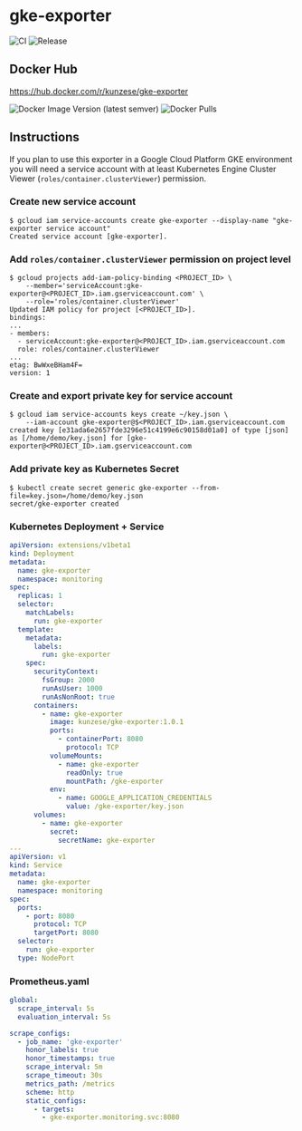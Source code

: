 # gke-exporter

![CI](https://github.com/kunzese/gke-exporter/workflows/CI/badge.svg)
![Release](https://github.com/kunzese/gke-exporter/workflows/Release/badge.svg)

## Docker Hub

<https://hub.docker.com/r/kunzese/gke-exporter>

![Docker Image Version (latest semver)](https://img.shields.io/docker/v/kunzese/gke-exporter?sort=semver)
![Docker Pulls](https://img.shields.io/docker/pulls/kunzese/gke-exporter)

## Instructions

If you plan to use this exporter in a Google Cloud Platform GKE environment you will need a service account with at least Kubernetes Engine Cluster Viewer (`roles/container.clusterViewer`) permission.

### Create new service account

```shell
$ gcloud iam service-accounts create gke-exporter --display-name "gke-exporter service account"
Created service account [gke-exporter].
```

### Add `roles/container.clusterViewer` permission on project level

```shell
$ gcloud projects add-iam-policy-binding <PROJECT_ID> \
    --member='serviceAccount:gke-exporter@<PROJECT_ID>.iam.gserviceaccount.com' \
    --role='roles/container.clusterViewer'
Updated IAM policy for project [<PROJECT_ID>].
bindings:
...
- members:
  - serviceAccount:gke-exporter@<PROJECT_ID>.iam.gserviceaccount.com
  role: roles/container.clusterViewer
...
etag: BwWxeBHam4F=
version: 1
```

### Create and export private key for service account

```shell
$ gcloud iam service-accounts keys create ~/key.json \
    --iam-account gke-exporter@$<PROJECT_ID>.iam.gserviceaccount.com
created key [e31ada6e2657fde3296e51c4199e6c90158d01a0] of type [json] as [/home/demo/key.json] for [gke-exporter@<PROJECT_ID>.iam.gserviceaccount.com
```

### Add private key as Kubernetes Secret

```shell
$ kubectl create secret generic gke-exporter --from-file=key.json=/home/demo/key.json
secret/gke-exporter created
```

### Kubernetes Deployment + Service

```yaml
apiVersion: extensions/v1beta1
kind: Deployment
metadata:
  name: gke-exporter
  namespace: monitoring
spec:
  replicas: 1
  selector:
    matchLabels:
      run: gke-exporter
  template:
    metadata:
      labels:
        run: gke-exporter
    spec:
      securityContext:
        fsGroup: 2000
        runAsUser: 1000
        runAsNonRoot: true
      containers:
        - name: gke-exporter
          image: kunzese/gke-exporter:1.0.1
          ports:
            - containerPort: 8080
              protocol: TCP
          volumeMounts:
            - name: gke-exporter
              readOnly: true
              mountPath: /gke-exporter
          env:
            - name: GOOGLE_APPLICATION_CREDENTIALS
              value: /gke-exporter/key.json
      volumes:
        - name: gke-exporter
          secret:
            secretName: gke-exporter
---
apiVersion: v1
kind: Service
metadata:
  name: gke-exporter
  namespace: monitoring
spec:
  ports:
    - port: 8080
      protocol: TCP
      targetPort: 8080
  selector:
    run: gke-exporter
  type: NodePort
```

### Prometheus.yaml

```yaml
global:
  scrape_interval: 5s
  evaluation_interval: 5s

scrape_configs:
  - job_name: 'gke-exporter'
    honor_labels: true
    honor_timestamps: true
    scrape_interval: 5m
    scrape_timeout: 30s
    metrics_path: /metrics
    scheme: http
    static_configs:
      - targets:
        - gke-exporter.monitoring.svc:8080
```
